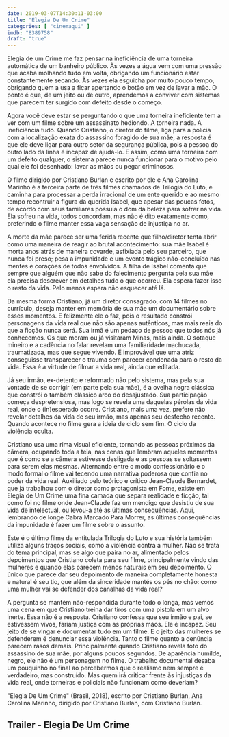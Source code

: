 ```yaml
---
date: 2019-03-07T14:30:11-03:00
title: "Elegia De Um Crime"
categories: [ "cinemaqui" ]
imdb: "8389758"
draft: "true"
---
```

Elegia de um Crime me faz pensar na ineficiência de uma torneira automática de um banheiro público. Às vezes a água vem com uma pressão que acaba molhando tudo em volta, obrigando um funcionário estar constantemente secando. Às vezes ela esguicha por muito pouco tempo, obrigando quem a usa a ficar apertando o botão em vez de lavar a mão. O ponto é que, de um jeito ou de outro, aprendemos a conviver com sistemas que parecem ter surgido com defeito desde o começo.

Agora você deve estar se perguntando o que uma torneira ineficiente tem a ver com um filme sobre um assassinato hediondo. A torneira nada. A ineficiência tudo. Quando Cristiano, o diretor do filme, liga para a polícia com a localização exata do assassino foragido de sua mãe, a resposta é que ele deve ligar para outro setor da segurança pública, pois a pessoa do outro lado da linha é incapaz de ajudá-lo. E assim, como uma torneira com um defeito qualquer, o sistema parece nunca funcionar para o motivo pelo qual ele foi desenhado: lavar as mãos ou pegar criminosos.

O filme dirigido por Cristiano Burlan e escrito por ele e Ana Carolina Marinho é a terceira parte de três filmes chamados de Trilogia do Luto, e caminha para processar a perda irracional de um ente querido e ao mesmo tempo recontruir a figura da querida Isabel, que apesar das poucas fotos, de acordo com seus familiares possuía o dom da beleza para sofrer na vida. Ela sofreu na vida, todos concordam, mas não é dito exatamente como, preferindo o filme manter essa vaga sensação de injustiça no ar.

A morte da mãe parece ser uma ferida recente que filho/diretor tenta abrir como uma maneira de reagir ao brutal acontecimento: sua mãe Isabel é morta anos atrás de maneira covarde, asfixiada pelo seu parceiro, que nunca foi preso; pesa a impunidade e um evento trágico não-concluído nas mentes e corações de todos envolvidos. A filha de Isabel comenta que sempre que alguém que não sabe do falecimento pergunta pela sua mãe ela precisa descrever em detalhes tudo o que ocorreu. Ela espera fazer isso o resto da vida. Pelo menos espera não esquecer até lá.

Da mesma forma Cristiano, já um diretor consagrado, com 14 filmes no currículo, deseja manter em memória de sua mãe um documentário sobre esses momentos. E felizmente ele o faz, pois o resultado constrói personagens da vida real que não são apenas autênticos, mas mais reais do que a ficção nunca será. Sua irmã é um pedaço de pessoa que todos nós já conhecemos. Os que moram ou já visitaram Minas, mais ainda. O sotaque mineiro e a cadência no falar revelam uma familiaridade machucada, traumatizada, mas que segue vivendo. É improvável que uma atriz conseguisse transparecer o trauma sem parecer condenada para o resto da vida. Essa é a virtude de filmar a vida real, ainda que editada.

Já seu irmão, ex-detento e reformado não pelo sistema, mas pela sua vontade de se corrigir (em parte pela sua mãe), é a ovelha negra clássica que constrói o também clássico arco do desajustado. Sua participação começa despretensiosa, mas logo se revela uma daquelas pérolas da vida real, onde o (in)esperado ocorre. Cristiano, mais uma vez, prefere não revelar detalhes da vida de seu irmão, mas apenas seu desfecho recente. Quando acontece no filme gera a ideia de ciclo sem fim. O ciclo da violência oculta.

Cristiano usa uma rima visual eficiente, tornando as pessoas próximas da câmera, ocupando toda a tela, nas cenas que lembram aqueles momentos que é como se a câmera estivesse desligada e as pessoas se soltassem para serem elas mesmas. Alternando entre o modo confessionário e o modo formal o filme vai tecendo uma narrativa poderosa que confia no poder da vida real. Auxiliado pelo teórico e crítico Jean-Claude Bernardet, que já trabalhou com o diretor como protagonista em Fome, existe em Elegia de Um Crime uma fina camada que separa realidade e ficção, tal como foi no filme onde Jean-Claude faz um mendigo que desistiu de sua vida de intelectual, ou levou-a até as últimas consequências. Aqui, lembrando de longe Cabra Marcado Para Morrer, as últimas consequências da impunidade é fazer um filme sobre o assunto.

Este é o último filme da entitulada Trilogia do Luto e sua história também utiliza alguns traços sociais, como a violência contra a mulher. Não se trata do tema principal, mas se algo que paira no ar, alimentado pelos depoimentos que Cristiano coleta para seu filme, principalmente vindo das mulheres e quando elas parecem menos naturais em seu depoimento. O único que parece dar seu depoimento de maneira completamente honesta e natural é seu tio, que além da sinceridade mantés os pés no chão: como uma mulher vai se defender dos canalhas da vida real?

A pergunta se mantém não-respondida durante todo o longa, mas vemos uma cena em que Cristiano treina dar tiros com uma pistola em um alvo inerte. Essa não é a resposta. Cristiano confessa que seu irmão e pai, se estivessem vivos, fariam justiça com as próprias mãos. Ele é incapaz. Seu jeito de se vingar é documentar tudo em um filme. E o jeito das mulheres se defenderem é denunciar essa violência. Tanto o filme quanto a denúncia parecem rasos demais. Principalmente quando Cristiano revela foto do assassino de sua mãe, por alguns poucos segundos. De aparência humilde, negro, ele não é um personagem no filme. O trabalho documental desaba um pouquinho no final ao percebermos que o realismo nem sempre é verdadeiro, mas construído. Mas quem irá criticar frente às injustiças da vida real, onde torneiras e policiais não funcionam como deveriam?


"Elegia De Um Crime" (Brasil, 2018), escrito por Cristiano Burlan, Ana Carolina Marinho, dirigido por Cristiano Burlan, com Cristiano Burlan.


<h2>Trailer - Elegia De Um Crime</h2>
